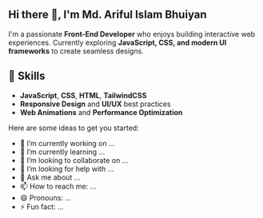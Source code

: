 ## Hi there 👋, I'm Md. Ariful Islam Bhuiyan
I'm a passionate **Front-End Developer** who enjoys building interactive web experiences. Currently exploring **JavaScript, CSS, and modern UI frameworks** to create seamless designs.


## 🚀 Skills
- **JavaScript**, **CSS**, **HTML**, **TailwindCSS**
- **Responsive Design** and **UI/UX** best practices
- **Web Animations** and **Performance Optimization**

Here are some ideas to get you started:

- 🔭 I’m currently working on ...
- 🌱 I’m currently learning ...
- 👯 I’m looking to collaborate on ...
- 🤔 I’m looking for help with ...
- 💬 Ask me about ...
- 📫 How to reach me: ...
- 😄 Pronouns: ...
- ⚡ Fun fact: ...

